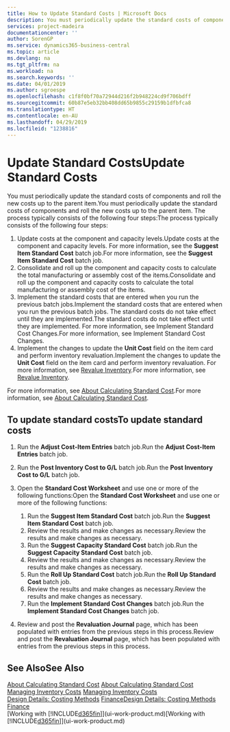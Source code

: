 ```yaml
---
title: How to Update Standard Costs | Microsoft Docs
description: You must periodically update the standard costs of components and roll the new costs up to the parent item.
services: project-madeira
documentationcenter: ''
author: SorenGP
ms.service: dynamics365-business-central
ms.topic: article
ms.devlang: na
ms.tgt_pltfrm: na
ms.workload: na
ms.search.keywords: ''
ms.date: 04/01/2019
ms.author: sgroespe
ms.openlocfilehash: c1f8f0bf70a72944d216f2b948224cd9f706bdff
ms.sourcegitcommit: 60b87e5eb32bb408dd65b9855c29159b1dfbfca8
ms.translationtype: HT
ms.contentlocale: en-AU
ms.lasthandoff: 04/29/2019
ms.locfileid: "1238816"
---
```

# <a name="update-standard-costs"></a><span data-ttu-id="ea399-103">Update Standard Costs</span><span class="sxs-lookup"><span data-stu-id="ea399-103">Update Standard Costs</span></span>
<span data-ttu-id="ea399-104">You must periodically update the standard costs of components and roll the new costs up to the parent item.</span><span class="sxs-lookup"><span data-stu-id="ea399-104">You must periodically update the standard costs of components and roll the new costs up to the parent item.</span></span> <span data-ttu-id="ea399-105">The process typically consists of the following four steps:</span><span class="sxs-lookup"><span data-stu-id="ea399-105">The process typically consists of the following four steps:</span></span>  

1.  <span data-ttu-id="ea399-106">Update costs at the component and capacity levels.</span><span class="sxs-lookup"><span data-stu-id="ea399-106">Update costs at the component and capacity levels.</span></span> <span data-ttu-id="ea399-107">For more information, see the **Suggest Item Standard Cost** batch job.</span><span class="sxs-lookup"><span data-stu-id="ea399-107">For more information, see the **Suggest Item Standard Cost** batch job.</span></span>  
2.  <span data-ttu-id="ea399-108">Consolidate and roll up the component and capacity costs to calculate the total manufacturing or assembly cost of the items.</span><span class="sxs-lookup"><span data-stu-id="ea399-108">Consolidate and roll up the component and capacity costs to calculate the total manufacturing or assembly cost of the items.</span></span>  
3.  <span data-ttu-id="ea399-109">Implement the standard costs that are entered when you run the previous batch jobs.</span><span class="sxs-lookup"><span data-stu-id="ea399-109">Implement the standard costs that are entered when you run the previous batch jobs.</span></span> <span data-ttu-id="ea399-110">The standard costs do not take effect until they are implemented.</span><span class="sxs-lookup"><span data-stu-id="ea399-110">The standard costs do not take effect until they are implemented.</span></span> <span data-ttu-id="ea399-111">For more information, see Implement Standard Cost Changes.</span><span class="sxs-lookup"><span data-stu-id="ea399-111">For more information, see Implement Standard Cost Changes.</span></span>  
4.  <span data-ttu-id="ea399-112">Implement the changes to update the **Unit Cost** field on the item card and perform inventory revaluation.</span><span class="sxs-lookup"><span data-stu-id="ea399-112">Implement the changes to update the **Unit Cost** field on the item card and perform inventory revaluation.</span></span> <span data-ttu-id="ea399-113">For more information, see [Revalue Inventory](inventory-how-revalue-inventory.md).</span><span class="sxs-lookup"><span data-stu-id="ea399-113">For more information, see [Revalue Inventory](inventory-how-revalue-inventory.md).</span></span>  

<span data-ttu-id="ea399-114">For more information, see [About Calculating Standard Cost](finance-about-calculating-standard-cost.md).</span><span class="sxs-lookup"><span data-stu-id="ea399-114">For more information, see [About Calculating Standard Cost](finance-about-calculating-standard-cost.md).</span></span>  
## <a name="to-update-standard-costs"></a><span data-ttu-id="ea399-115">To update standard costs</span><span class="sxs-lookup"><span data-stu-id="ea399-115">To update standard costs</span></span>  
1.  <span data-ttu-id="ea399-116">Run the **Adjust Cost-Item Entries** batch job.</span><span class="sxs-lookup"><span data-stu-id="ea399-116">Run the **Adjust Cost-Item Entries** batch job.</span></span>  
2.  <span data-ttu-id="ea399-117">Run the **Post Inventory Cost to G/L** batch job.</span><span class="sxs-lookup"><span data-stu-id="ea399-117">Run the **Post Inventory Cost to G/L** batch job.</span></span>  
3.  <span data-ttu-id="ea399-118">Open the **Standard Cost Worksheet** and use one or more of the following functions:</span><span class="sxs-lookup"><span data-stu-id="ea399-118">Open the **Standard Cost Worksheet** and use one or more of the following functions:</span></span>  

    1.  <span data-ttu-id="ea399-119">Run the **Suggest Item Standard Cost** batch job.</span><span class="sxs-lookup"><span data-stu-id="ea399-119">Run the **Suggest Item Standard Cost** batch job.</span></span>  
    2.  <span data-ttu-id="ea399-120">Review the results and make changes as necessary.</span><span class="sxs-lookup"><span data-stu-id="ea399-120">Review the results and make changes as necessary.</span></span>  
    3.  <span data-ttu-id="ea399-121">Run the **Suggest Capacity Standard Cost** batch job.</span><span class="sxs-lookup"><span data-stu-id="ea399-121">Run the **Suggest Capacity Standard Cost** batch job.</span></span>  
    4.  <span data-ttu-id="ea399-122">Review the results and make changes as necessary.</span><span class="sxs-lookup"><span data-stu-id="ea399-122">Review the results and make changes as necessary.</span></span>
    5. <span data-ttu-id="ea399-123">Run the **Roll Up Standard Cost** batch job.</span><span class="sxs-lookup"><span data-stu-id="ea399-123">Run the **Roll Up Standard Cost** batch job.</span></span>
    6.  <span data-ttu-id="ea399-124">Review the results and make changes as necessary.</span><span class="sxs-lookup"><span data-stu-id="ea399-124">Review the results and make changes as necessary.</span></span>
    7.  <span data-ttu-id="ea399-125">Run the **Implement Standard Cost Changes** batch job.</span><span class="sxs-lookup"><span data-stu-id="ea399-125">Run the **Implement Standard Cost Changes** batch job.</span></span>  
4.  <span data-ttu-id="ea399-126">Review and post the **Revaluation Journal** page, which has been populated with entries from the previous steps in this process.</span><span class="sxs-lookup"><span data-stu-id="ea399-126">Review and post the **Revaluation Journal** page, which has been populated with entries from the previous steps in this process.</span></span>  

## <a name="see-also"></a><span data-ttu-id="ea399-127">See Also</span><span class="sxs-lookup"><span data-stu-id="ea399-127">See Also</span></span>  
 <span data-ttu-id="ea399-128">[About Calculating Standard Cost](finance-about-calculating-standard-cost.md) </span><span class="sxs-lookup"><span data-stu-id="ea399-128">[About Calculating Standard Cost](finance-about-calculating-standard-cost.md) </span></span>  
 <span data-ttu-id="ea399-129">[Managing Inventory Costs](finance-manage-inventory-costs.md) </span><span class="sxs-lookup"><span data-stu-id="ea399-129">[Managing Inventory Costs](finance-manage-inventory-costs.md) </span></span>  
 <span data-ttu-id="ea399-130">[Design Details: Costing Methods](design-details-costing-methods.md) [Finance](finance.md)</span><span class="sxs-lookup"><span data-stu-id="ea399-130">[Design Details: Costing Methods](design-details-costing-methods.md) [Finance](finance.md)</span></span>  
 <span data-ttu-id="ea399-131">[Working with [!INCLUDE[d365fin](includes/d365fin_md.md)]](ui-work-product.md)</span><span class="sxs-lookup"><span data-stu-id="ea399-131">[Working with [!INCLUDE[d365fin](includes/d365fin_md.md)]](ui-work-product.md)</span></span>  
